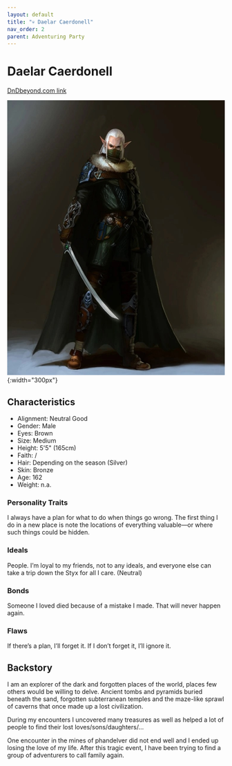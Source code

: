 ```yaml
---
layout: default
title: "💀 Daelar Caerdonell"
nav_order: 2
parent: Adventuring Party
---
```


# Daelar Caerdonell

[DnDbeyond.com link](https://www.dndbeyond.com/characters/23831987)

![full_art](img/daelar_full.jpeg){:width="300px"}

## Characteristics

- Alignment: Neutral Good
- Gender: Male
- Eyes: Brown
- Size: Medium
- Height: 5'5" (165cm)
- Faith: /
- Hair: Depending on the season (Silver)
- Skin: Bronze
- Age: 162
- Weight: n.a.

### Personality Traits

I always have a plan for what to do when things go wrong.
The first thing I do in a new place is note the locations of everything valuable—or where such things could be hidden.

### Ideals

People. I’m loyal to my friends, not to any ideals, and everyone else can take a trip down the Styx for all I care. (Neutral)

### Bonds

Someone I loved died because of a mistake I made. That will never happen again.

### Flaws

If there’s a plan, I’ll forget it. If I don’t forget it, I’ll ignore it.

## Backstory

I am an explorer of the dark and forgotten places of the world, places few others would be willing to delve. Ancient tombs and pyramids buried beneath the sand, forgotten subterranean temples and the maze-like sprawl of caverns that once made up a lost civilization.

During my encounters I uncovered many treasures as well as helped a lot of people to find their lost loves/sons/daughters/...

One encounter in the mines of phandelver did not end well and I ended up losing the love of my life. After this tragic event, I have been trying to find a group of adventurers to call family again.
